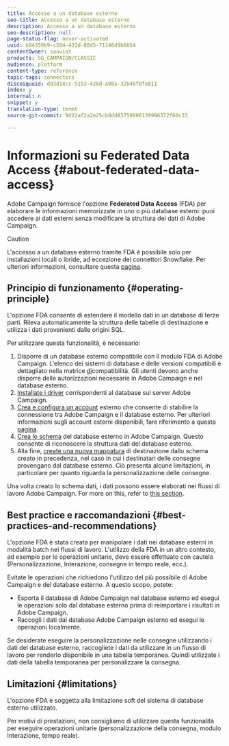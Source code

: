 ```yaml
---
title: Accesso a un database esterno
seo-title: Accesso a un database esterno
description: Accesso a un database esterno
seo-description: null
page-status-flag: never-activated
uuid: b84359b9-c584-431d-80d5-71146d9b6854
contentOwner: sauviat
products: SG_CAMPAIGN/CLASSIC
audience: platform
content-type: reference
topic-tags: connectors
discoiquuid: dd3d14cc-5153-428d-a98a-32b46f0fe811
index: y
internal: n
snippet: y
translation-type: tm+mt
source-git-commit: 9d22af2a2e25cb0dd83759096139996372f60c33

---
```



# Informazioni su Federated Data Access {#about-federated-data-access}

Adobe Campaign fornisce l&#39;opzione **Federated Data Access** (FDA) per elaborare le informazioni memorizzate in uno o più database esterni: puoi accedere ai dati esterni senza modificare la struttura dei dati di Adobe Campaign.

>[!CAUTION]
>
>L&#39;accesso a un database esterno tramite FDA è possibile solo per installazioni locali o ibride, ad eccezione dei connettori Snowflake. Per ulteriori informazioni, consultare questa [pagina](https://helpx.adobe.com/campaign/kb/acc-on-prem-vs-hosted.html).

## Principio di funzionamento {#operating-principle}

L&#39;opzione FDA consente di estendere il modello dati in un database di terze parti. Rileva automaticamente la struttura delle tabelle di destinazione e utilizza i dati provenienti dalle origini SQL.

Per utilizzare questa funzionalità, è necessario:

1. Disporre di un database esterno compatibile con il modulo FDA di Adobe Campaign. L&#39;elenco dei sistemi di database e delle versioni compatibili è dettagliato nella matrice [di](https://helpx.adobe.com/campaign/kb/compatibility-matrix.html)compatibilità. Gli utenti devono anche disporre delle autorizzazioni [](../../platform/using/remote-database-access-rights.md) necessarie in Adobe Campaign e nel database esterno.
1. [Installate i driver](../../platform/using/specific-configuration-database.md) corrispondenti al database sul server Adobe Campaign.
1. [Crea e configura un account](../../platform/using/connecting-to-database.md) esterno che consente di stabilire la connessione tra Adobe Campaign e il database esterno. Per ulteriori informazioni sugli account esterni disponibili, fare riferimento a questa [pagina](../../platform/using/external-accounts.md).
1. [Crea lo schema](../../platform/using/creating-data-schema.md) del database esterno in Adobe Campaign. Questo consente di riconoscere la struttura dati del database esterno.
1. Alla fine, [create una nuova mappatura](../../platform/using/defining-data-mapping.md) di destinazione dallo schema creato in precedenza, nel caso in cui i destinatari delle consegne provengano dal database esterno. Ciò presenta alcune limitazioni, in particolare per quanto riguarda la personalizzazione delle consegne.

Una volta creato lo schema dati, i dati possono essere elaborati nei flussi di lavoro Adobe Campaign. For more on this, refer to [this section](../../workflow/using/accessing-an-external-database--fda-.md).

## Best practice e raccomandazioni {#best-practices-and-recommendations}

L&#39;opzione FDA è stata creata per manipolare i dati nei database esterni in modalità batch nei flussi di lavoro. L&#39;utilizzo della FDA in un altro contesto, ad esempio per le operazioni unitarie, deve essere effettuato con cautela (Personalizzazione, Interazione, consegne in tempo reale, ecc.).

Evitate le operazioni che richiedono l&#39;utilizzo del più possibile di Adobe Campaign e del database esterno. A questo scopo, potete:

* Esporta il database di Adobe Campaign nel database esterno ed esegui le operazioni solo dal database esterno prima di reimportare i risultati in Adobe Campaign.
* Raccogli i dati dal database Adobe Campaign esterno ed esegui le operazioni localmente.

Se desiderate eseguire la personalizzazione nelle consegne utilizzando i dati del database esterno, raccogliete i dati da utilizzare in un flusso di lavoro per renderlo disponibile in una tabella temporanea. Quindi utilizzate i dati della tabella temporanea per personalizzare la consegna.

## Limitazioni {#limitations}

L&#39;opzione FDA è soggetta alla limitazione soft del sistema di database esterno utilizzato.

Per motivi di prestazioni, non consigliamo di utilizzare questa funzionalità per eseguire operazioni unitarie (personalizzazione della consegna, modulo Interazione, tempo reale).
